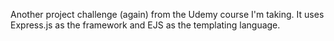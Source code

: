 Another project challenge (again) from the Udemy course I'm taking. It uses Express.js as the framework and EJS as the templating language.

